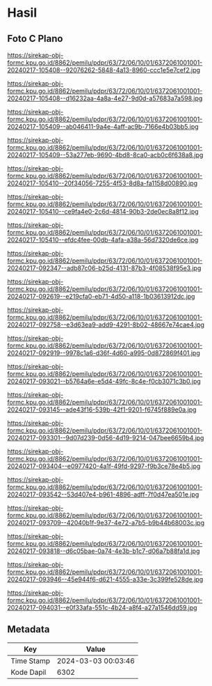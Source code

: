 # Hasil

## Foto C Plano

https://sirekap-obj-formc.kpu.go.id/8862/pemilu/pdpr/63/72/06/10/01/6372061001001-20240217-105408--92076262-5848-4a13-8960-ccc1e5e7cef2.jpg

https://sirekap-obj-formc.kpu.go.id/8862/pemilu/pdpr/63/72/06/10/01/6372061001001-20240217-105408--d16232aa-4a8a-4e27-9d0d-a57683a7a598.jpg

https://sirekap-obj-formc.kpu.go.id/8862/pemilu/pdpr/63/72/06/10/01/6372061001001-20240217-105409--ab046411-9a4e-4aff-ac9b-7166e4b03bb5.jpg

https://sirekap-obj-formc.kpu.go.id/8862/pemilu/pdpr/63/72/06/10/01/6372061001001-20240217-105409--53a277eb-9690-4bd8-8ca0-acb0c6f638a8.jpg

https://sirekap-obj-formc.kpu.go.id/8862/pemilu/pdpr/63/72/06/10/01/6372061001001-20240217-105410--20f34056-7255-4f53-8d8a-fa1158d00890.jpg

https://sirekap-obj-formc.kpu.go.id/8862/pemilu/pdpr/63/72/06/10/01/6372061001001-20240217-105410--ce9fa4e0-2c6d-4814-90b3-2de0ec8a8f12.jpg

https://sirekap-obj-formc.kpu.go.id/8862/pemilu/pdpr/63/72/06/10/01/6372061001001-20240217-105410--efdc4fee-00db-4afa-a38a-56d7320de6ce.jpg

https://sirekap-obj-formc.kpu.go.id/8862/pemilu/pdpr/63/72/06/10/01/6372061001001-20240217-092347--adb87c06-b25d-4131-87b3-4f08538f95e3.jpg

https://sirekap-obj-formc.kpu.go.id/8862/pemilu/pdpr/63/72/06/10/01/6372061001001-20240217-092619--e219cfa0-eb71-4d50-a118-1b03613912dc.jpg

https://sirekap-obj-formc.kpu.go.id/8862/pemilu/pdpr/63/72/06/10/01/6372061001001-20240217-092758--e3d63ea9-add9-4291-8b02-48667e74cae4.jpg

https://sirekap-obj-formc.kpu.go.id/8862/pemilu/pdpr/63/72/06/10/01/6372061001001-20240217-092919--9978c1a6-d36f-4d60-a995-0d872869f401.jpg

https://sirekap-obj-formc.kpu.go.id/8862/pemilu/pdpr/63/72/06/10/01/6372061001001-20240217-093021--b5764a6e-e5d4-49fc-8c4e-f0cb3071c3b0.jpg

https://sirekap-obj-formc.kpu.go.id/8862/pemilu/pdpr/63/72/06/10/01/6372061001001-20240217-093145--ade43f16-539b-42f1-9201-f6745f889e0a.jpg

https://sirekap-obj-formc.kpu.go.id/8862/pemilu/pdpr/63/72/06/10/01/6372061001001-20240217-093301--9d07d239-0d56-4d19-9214-047bee6659b4.jpg

https://sirekap-obj-formc.kpu.go.id/8862/pemilu/pdpr/63/72/06/10/01/6372061001001-20240217-093404--e0977420-4a1f-49fd-9297-f9b3ce78e4b5.jpg

https://sirekap-obj-formc.kpu.go.id/8862/pemilu/pdpr/63/72/06/10/01/6372061001001-20240217-093542--53d407e4-b961-4896-adff-7f0d47ea501e.jpg

https://sirekap-obj-formc.kpu.go.id/8862/pemilu/pdpr/63/72/06/10/01/6372061001001-20240217-093709--42040b1f-9e37-4e72-a7b5-b9b44b68003c.jpg

https://sirekap-obj-formc.kpu.go.id/8862/pemilu/pdpr/63/72/06/10/01/6372061001001-20240217-093818--d6c05bae-0a74-4e3b-b1c7-d06a7b88fa1d.jpg

https://sirekap-obj-formc.kpu.go.id/8862/pemilu/pdpr/63/72/06/10/01/6372061001001-20240217-093946--45e944f6-d621-4555-a33e-3c399fe528de.jpg

https://sirekap-obj-formc.kpu.go.id/8862/pemilu/pdpr/63/72/06/10/01/6372061001001-20240217-094031--e0f33afa-551c-4b24-a8f4-a27a1546dd59.jpg


## Metadata

| Key        | Value               |
| ---------- | ------------------- |
| Time Stamp | 2024-03-03 00:03:46 |
| Kode Dapil | 6302                |




